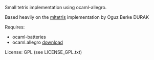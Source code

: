 Small tetris implementation using ocaml-allegro.


Based heavily on the [mltetris](http://abaababa.ouvaton.org/caml/) implementation by Oguz Berke DURAK

Requires:  
* ocaml-batteries  
* ocaml.allegro [download](http://www.linux-nantes.org/~fmonnier/ocaml/Allegro/)

License: GPL (see LICENSE_GPL.txt)
